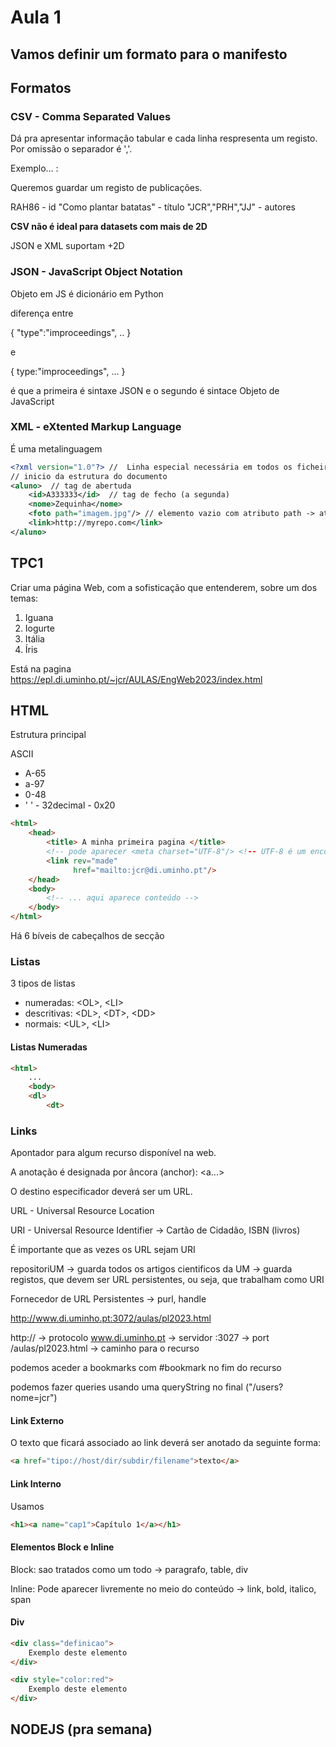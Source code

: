 # Aula 1

## Vamos definir um formato para o manifesto



## Formatos

### CSV - Comma Separated Values

Dá pra apresentar informação tabular e cada linha respresenta um registo. Por omissão o separador é ','.

Exemplo... :

Queremos guardar um registo de publicações.

RAH86 - id
"Como plantar batatas" - título
"JCR","PRH","JJ" - autores

**CSV não é ideal para datasets com mais de 2D**

JSON e XML suportam +2D

### JSON - JavaScript Object Notation

Objeto em JS é dicionário em Python

diferença entre 

{
	"type":"improceedings",
	..
}

e

{
	type:"improceedings",
	...
}

é que a primeira é sintaxe JSON e o segundo é sintace Objeto de JavaScript

### XML - eXtented Markup Language

É uma metalinguagem

```xml
<?xml version="1.0"?> //  Linha especial necessária em todos os ficheiros XML
// inicio da estrutura do documento
<aluno>  // tag de abertuda
	<id>A333333</id>  // tag de fecho (a segunda)
	<nome>Zequinha</nome>
	<foto path="imagem.jpg"/> // elemento vazio com atributo path -> atributo tem nome, igual ('=') e um valor entre aspas
	<link>http://myrepo.com</link>
</aluno>
```


## TPC1 

Criar uma página Web, com a sofisticação que entenderem, sobre um dos temas:

1. Iguana
2. Iogurte
3. Itália
4. Íris

Está na pagina https://epl.di.uminho.pt/~jcr/AULAS/EngWeb2023/index.html

##  HTML

Estrutura principal

ASCII

* A-65
* a-97
* 0-48
* ' ' - 32decimal - 0x20

```html
<html>
	<head>
		<title> A minha primeira pagina </title>
		<!-- pode aparecer <meta charset="UTF-8"/> <!-- UTF-8 é um encoding, quando se clica numa tecla é usado um encoding para saber qual tecla foi -->
		<link rev="made"
			  href="mailto:jcr@di.uminho.pt"/>
	</head>
	<body>
		<!-- ... aqui aparece conteúdo -->
	</body>
</html>
```

Há 6 bíveis de cabeçalhos de secção

### Listas

3 tipos de listas

* numeradas: \<OL\>, \<LI\>
* descritivas: \<DL\>, \<DT\>, \<DD\>
* normais: \<UL\>, \<LI\>

#### Listas Numeradas

```html
<html>
	...
	<body>
	<dl>
		<dt>

```

### Links

Apontador para algum recurso disponível na web.

A anotação é designada por âncora (anchor): <a...>

O destino especificador deverá ser um URL.

URL - Universal Resource Location

URI - Universal Resource Identifier -> Cartão de Cidadão, ISBN (livros)

É importante que as vezes os URL sejam URI

repositoriUM -> guarda todos os artigos cientificos da UM -> guarda registos, que devem ser URL persistentes, ou seja, que trabalham como URI

Fornecedor de URL Persistentes -> purl, handle

http://www.di.uminho.pt:3072/aulas/pl2023.html

http:// -> protocolo
www.di.uminho.pt -> servidor
:3027 -> port
/aulas/pl2023.html -> caminho para o recurso

podemos aceder a bookmarks com #bookmark no fim do recurso 

podemos fazer queries usando uma queryString no final ("/users?nome=jcr")

#### Link Externo

O texto que ficará associado ao link deverá ser anotado da seguinte forma:

```html
<a href="tipo://host/dir/subdir/filename">texto</a>
```

#### Link Interno

Usamos 

```html
<h1><a name="cap1">Capítulo 1</a></h1>
```

#### Elementos Block e Inline

Block: sao tratados como um todo -> paragrafo, table, div

Inline: Pode aparecer livremente no meio do conteúdo -> link, bold, italico, span

#### Div

```html
<div class="definicao">
	Exemplo deste elemento
</div>

<div style="color:red">
	Exemplo deste elemento
</div>
```

## NODEJS (pra semana)
